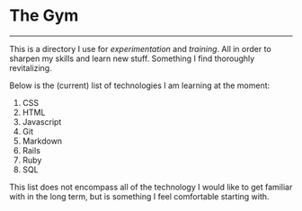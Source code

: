 # The Gym
___

This is a directory I use for *experimentation* and *training*. All in order
to sharpen my skills and learn new stuff. Something I find
thoroughly revitalizing.

Below is the (current) list of technologies I am learning at the moment:

1. CSS
2. HTML
3. Javascript
4. Git
5. Markdown
6. Rails
7. Ruby
8. SQL

This list does not encompass all of the technology I would like to get
familiar with in the long term, but is something I feel comfortable
starting with.
